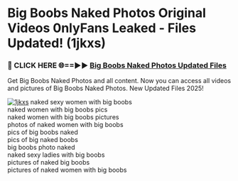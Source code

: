 # Big Boobs Naked Photos Original Videos 0nlyFans Leaked - Files Updated! (1jkxs)

<h3>🔴 CLICK HERE 🌐==►► <a href="https://tinyurl.com/up5wt9bj" rel="nofollow">Big Boobs Naked Photos Updated Files</a></h3>

Get Big Boobs Naked Photos and all content. Now you can access all videos and pictures of Big Boobs Naked Photos. New Updated Files 2025!

[![1jkxs](https://i.imgur.com/ABiUzMV.gif)](https://tinyurl.com/up5wt9bj)
naked sexy women with big boobs<br>
naked women with big boobs pics<br>
naked women with big boobs pictures<br>
photos of naked women with big boobs<br>
pics of big boobs naked<br>
pics of big naked boobs<br>
big boobs photo naked<br>
naked sexy ladies with big boobs<br>
pictures of naked big boobs<br>
pictures of naked women with big boobs